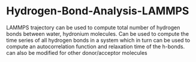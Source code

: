 # Hydrogen-Bond-Analysis-LAMMPS
LAMMPS trajectory
can be used to compute total number of hydrogen bonds between water, hydronium molecules.
Can be used to compute the time series of all hydrogen bonds in a system which in turn
can be used to compute  an autocorrelation function and relaxation time of the h-bonds.
can also be modified for other donor/acceptor molecules
